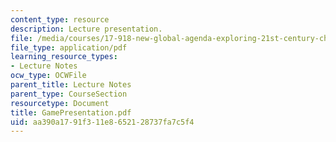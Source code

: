 ```yaml
---
content_type: resource
description: Lecture presentation.
file: /media/courses/17-918-new-global-agenda-exploring-21st-century-challenges-through-innovations-in-information-technologies-january-iap-2006/aa390a1791f311e8652128737fa7c5f4_GamePresentation.pdf
file_type: application/pdf
learning_resource_types:
- Lecture Notes
ocw_type: OCWFile
parent_title: Lecture Notes
parent_type: CourseSection
resourcetype: Document
title: GamePresentation.pdf
uid: aa390a17-91f3-11e8-6521-28737fa7c5f4
---
```

